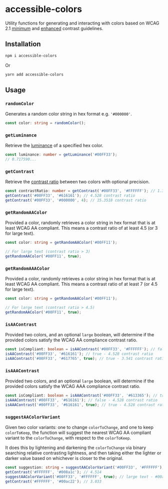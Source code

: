 # accessible-colors

Utility functions for generating and interacting with colors based on WCAG 2.1 [minimum](https://www.w3.org/TR/WCAG21/#contrast-minimum) and [enhanced](https://www.w3.org/TR/WCAG21/#contrast-enhanced) contrast guidelines.

## Installation

```sh
npm i accessible-colors
```

Or

```sh
yarn add accessible-colors
```

## Usage

### `randomColor`

Generates a random color string in hex format e.g. `'#000000'`.

```ts
const color: string = randomColor();
```

### `getLuminance`

Retrieve the [luminance](https://www.w3.org/TR/WCAG20/#relativeluminancedef) of a specified hex color.

```ts
const luminance: number = getLuminance('#00FF33');
// 0.717590...
```

### `getContrast`

Retrieve the [contrast ratio](https://www.w3.org/TR/WCAG20/#contrast-ratiodef) between two colors with optional precision.

```ts
const contrastRatio: number = getContrast('#00FF33', '#FFFFFF'); // 1.368 contrast ratio
getContrast('#00FF33', '#616161'); // 4.528 contrast ratio
getContrast('#00FF33', '#000000', 4); // 15.3518 contrast ratio
```

### `getRandomAAColor`

Provided a color, randomly retrieves a color string in hex format that is at least WCAG AA compliant. This means a contrast ratio of at least 4.5 (or 3 for large text).

```ts
const color: string = getRandomAAColor('#00FF11');

// For large text (contrast ratio > 3)
getRandomAAColor('#00FF11', true);
```

### `getRandomAAAColor`

Provided a color, randomly retrieves a color string in hex format that is at least WCAG AA compliant. This means a contrast ratio of at least 7 (or 4.5 for large text).

```ts
const color: string = getRandomAAColor('#00FF11');

// For large text (contrast ratio > 4.5)
getRandomAAColor('#00FF11', true);
```

### `isAAContrast`

Provided two colors, and an optional `large` boolean, will determine if the provided colors satisfy the WCAG AA compliance contrast ratio.

```ts
const isCompliant: boolean = isAAContrast('#00FF33', '#FFFFFF'); // false - 1.368 contrast ratio
isAAContrast('#00FF33', '#616161'); // true - 4.528 contrast ratio
isAAContrast('#00FF33', '#617765', true); // true - 3.541 contrast ratio with large text
```

### `isAAAContrast`

Provided two colors, and an optional `large` boolean, will determine if the provided colors satisfy the WCAG AAA compliance contrast ratio.

```ts
const isCompliant: boolean = isAAAContrast('#00FF33', '#613365'); // true - 7.075 contrast ratio
isAAAContrast('#00FF33', '#616161'); // false - 4.528 contrast ratio
isAAAContrast('#00FF33', '#616161', true); // true - 4.528 contrast ratio with large text
```

### `suggestAAColorVariant`

Given two color variants: one to change `colorToChange`, and one to keep `colorToKeep`, the function will suggest the nearest WCAG AA compliant variant to the `colorToChange`, with respect to the `colorToKeep`.

It does this by lightening and darkening the `colorToChange` via binary searching relative contrasting lightness, and then taking either the lighter or darker value based on whichever is closer to the original.

```ts
const suggestion: string = suggestAAColorVariant('#00FF33', '#FFFFFF'); // #008a1c
getContrast('#FFFFFF', '#008a1c'); // 4.514
suggestAAColorVariant('#00FF33', '#FFFFFF', true); // large text - #00ac22
getContrast('#FFFFFF', '#00ac22'); // 3.033
```
